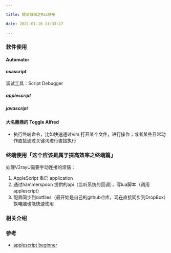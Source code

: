 ```yaml
---

title: 提高效率之Mac使用

date: 2021-01-16 11:33:17

---
```


### 软件使用

#### Automator

#### osascript 

调试工具：Script Debugger

##### applescript
##### javascript

#### 大名鼎鼎的 Toggle Alfred

- 执行终端命令，比如快速通过vim 打开某个文件，进行操作；或者某些日常动作直接通过关键词进行直接执行


### 终端使用「这个应该是属于提高效率之终端篇」



处理V2rayU需要手动连接的烦恼：

1. AppleScript 重启 application
2. 通过hammerspoon 提供的api（监听系统的回调），写lua脚本（调用applescript）
3. 配置同步到dotfiles（最开始是自己的github仓库，现在直接同步到DropBox）换电脑也能快速使用


### 相关介绍



### 参考

- [applescript beginner](https://macosxautomation.com/applescript/firsttutorial/index.html)

